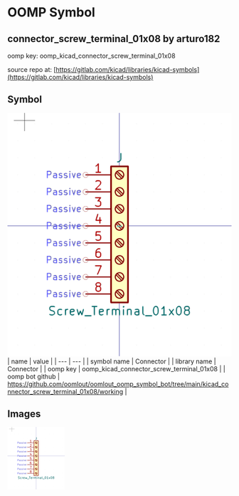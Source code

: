 # OOMP Symbol  
## connector_screw_terminal_01x08  by arturo182  
  
oomp key: oomp_kicad_connector_screw_terminal_01x08  
  
source repo at: [https://gitlab.com/kicad/libraries/kicad-symbols](https://gitlab.com/kicad/libraries/kicad-symbols)  
## Symbol  
  
[![working.png](working_600.png)](working.png)  
| name | value | 
| --- | --- | 
| symbol name | Connector | 
| library name | Connector | 
| oomp key | oomp_kicad_connector_screw_terminal_01x08 | 
| oomp bot github | https://github.com/oomlout/oomlout_oomp_symbol_bot/tree/main/kicad_connector_screw_terminal_01x08/working | 
## Images  
  
[![working.png](working_140.png)](working.png)  
